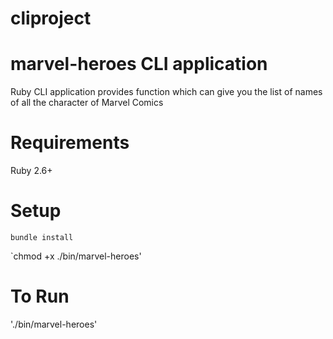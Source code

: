 # cliproject

# marvel-heroes CLI application

Ruby CLI application provides function which can give you the list of names of all the character of Marvel Comics

# Requirements

Ruby 2.6+

# Setup

`bundle install`

`chmod +x ./bin/marvel-heroes'


# To Run

'./bin/marvel-heroes'

